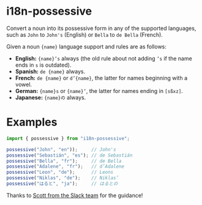 
# i18n-possessive

Convert a noun into its possessive form in any of the supported languages, such as `John` to `John's` (English) or `Bella` to `de Bella` (French). 
  
Given a noun `{name}` language support and rules are as follows:

-  **English:**  `{name}’s` always (the old rule about not adding `’s` if the name ends in `s` is outdated).
-  **Spanish:**  `de {name}` always.
-  **French:**  `de {name}` or `d’{name}`, the latter for names beginning with a vowel.
-  **German:**  `{name}s` or `{name}’`, the latter for names ending in `[sßxz]`.
-  **Japanese:**  `{name}の` always.

# Examples

```ts
import { possessive } from "i18n-possessive";

possessive("John", "en"));     // John's
possessive("Sebastián", "es"); // de Sebastián
possessive("Bella", "fr");     // de Bella
possessive("Adalene", "fr");   // d’Adalene
possessive("Leon", "de");      // Leons
possessive("Niklas", "de");    // Niklas’
possessive("はると", "ja");     // はるとの
```

Thanks to [Scott from the Slack team](https://medium.com/@ssandler_35379/hi-aaron-1c7a2c11aa2d) for the guidance!